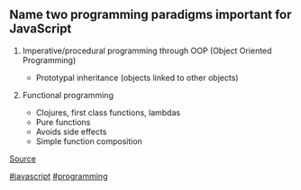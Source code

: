 ## Name two programming paradigms important for JavaScript

1. Imperative/procedural programming through OOP (Object Oriented Programming)
    - Prototypal inheritance (objects linked to other objects)

2. Functional programming
    - Clojures, first class functions, lambdas
    - Pure functions
    - Avoids side effects
    - Simple function composition

[Source](https://medium.com/javascript-scene/10-interview-questions-every-javascript-developer-should-know-6fa6bdf5ad95)

[#javascript]() [#programming]()
